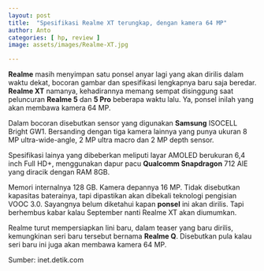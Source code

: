 ```yaml
---
layout: post
title:  "Spesifikasi Realme XT terungkap, dengan kamera 64 MP"
author: Anto
categories: [ hp, review ]
image: assets/images/Realme-XT.jpg

---
```


**Realme** masih menyimpan satu ponsel anyar lagi yang akan dirilis dalam waktu dekat, bocoran gambar dan spesifikasi lengkapnya baru saja beredar. **Realme XT** namanya, kehadirannya memang sempat disinggung saat peluncuran **Realme 5** dan **5 Pro** beberapa waktu lalu. Ya, ponsel inilah yang akan membawa kamera 64 MP.


Dalam bocoran disebutkan sensor yang digunakan **Samsung** ISOCELL Bright GW1. Bersanding dengan tiga kamera lainnya yang punya ukuran 8 MP ultra-wide-angle, 2 MP ultra macro dan 2 MP depth sensor.

Spesifikasi lainya yang dibeberkan meliputi layar AMOLED berukuran 6,4 inch Full HD+, menggunakan dapur pacu **Qualcomm Snapdragon** 712 AIE yang diracik dengan RAM 8GB.


Memori internalnya 128 GB. Kamera depannya 16 MP. Tidak disebutkan kapasitas baterainya, tapi dipastikan akan dibekali teknologi pengisian VOOC 3.0. Sayangnya belum diketahui kapan **ponsel** ini akan dirilis. Tapi berhembus kabar kalau September nanti Realme XT akan diumumkan.

Realme turut mempersiapkan lini baru, dalam teaser yang baru dirilis, kemungkinan seri baru tersebut bernama **Realme Q**. Disebutkan pula kalau seri baru ini juga akan membawa kamera 64 MP.

Sumber: inet.detik.com
